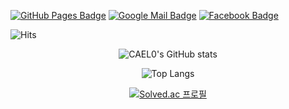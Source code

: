 [![GitHub Pages Badge](https://img.shields.io/badge/-GitHub_Pages-181717?style=for-the-badge&logo=github)](https://cael0.github.io/)
[![Google Mail Badge](https://img.shields.io/badge/-kjongmin26@gmail.com-EA4335?style=for-the-badge&logo=gmail)](https://cael0.github.io/)
[![Facebook Badge](https://img.shields.io/badge/-Facebook-1877F2?style=for-the-badge&logo=Facebook)](https://cael0.github.io/)



![Hits](https://hits.seeyoufarm.com/api/count/incr/badge.svg?url=https%3A%2F%2Fgithub.com%2FCAEL0&count_bg=%233A3462&title_bg=%2348919E&icon=apachespark.svg&icon_color=%23FFF9C6&title=hits%21&edge_flat=false)

<center>

![CAEL0's GitHub stats](https://github-readme-stats.vercel.app/api?username=CAEL0&show_icons=true&theme=tokyonight)

![Top Langs](https://github-readme-stats.vercel.app/api/top-langs/?username=CAEL0&layout=compact)

[![Solved.ac 프로필](http://mazassumnida.wtf/api/v2/generate_badge?boj=luciaholic)](https://solved.ac/luciaholic)

</center>

<!--
**CAEL0/CAEL0** is a ✨ _special_ ✨ repository because its `README.md` (this file) appears on your GitHub profile.

Here are some ideas to get you started:

- 🔭 I’m currently working on ...
- 🌱 I’m currently learning ...
- 👯 I’m looking to collaborate on ...
- 🤔 I’m looking for help with ...
- 💬 Ask me about ...
- 📫 How to reach me: ...
- 😄 Pronouns: ...
- ⚡ Fun fact: ...
-->
